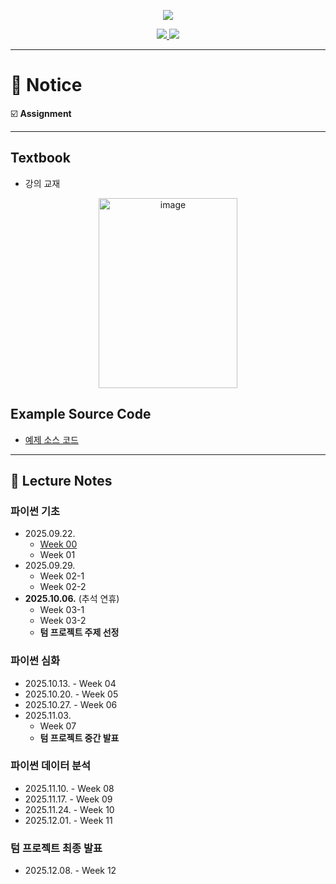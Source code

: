<p align='center'>
    <img src="https://capsule-render.vercel.app/api?type=waving&color=auto&height=300&section=header&text=Intermediate&fontSize=90&animation=fadeIn&fontAlignY=38&desc=15:30%20~%2017:20%20on%20Mondays&descAlignY=51&descAlign=51"/>
</p>

<p align='center'>
  <a href="https://github.com/JSeong2024/2025-MYPAUL-PYTHONEDU/tree/main">
    <img src="https://img.shields.io/badge/Go%20To%20Back-F3EC69?&style=for-the-badge&&logoColor=white"/>
  </a>
  <a href="https://github.com/JSeong2024/2025-MYPAUL-PYTHONEDU/tree/main/PYTHON-2025-09/Basic">
    <img src="https://img.shields.io/badge/Basic-81DAD6?&style=for-the-badge&&logoColor=white"/>
  </a>
</p>

---
# 📑 Notice
☑️ **Assignment**

---

## Textbook
- 강의 교재
<P align='center'>
    <a href="https://www.hanbit.co.kr/store/books/look.php?p_code=B4608455176">
        <img width="222" height="304" alt="image" src="https://github.com/user-attachments/assets/5544cbd0-36c8-41e6-bdee-cf69ef27bbf7" />
    </a>
</P>

## Example Source Code
- [예제 소스 코드](https://www.hanbit.co.kr/src/41001)

---

## 📔 Lecture Notes
### 파이썬 기초
- 2025.09.22.
  - [Week 00](https://github.com/JSeong2024/2025-MYPAUL-PYTHONEDU/blob/main/PYTHON-2025-09/Intermediate/Lecture/Week-01/%5B%ED%8C%8C%EC%9D%B4%EC%8D%AC%20%EC%A4%91%EA%B8%89%EA%B3%BC%EC%A0%95%5D%20Week%2000_OT.pptx)
  - Week 01
- 2025.09.29.
  - Week 02-1
  - Week 02-2
- **2025.10.06.** (추석 연휴)
  - Week 03-1
  - Week 03-2
  - **텀 프로젝트 주제 선정** 


### 파이썬 심화
- 2025.10.13. - Week 04
- 2025.10.20. - Week 05
- 2025.10.27. - Week 06
- 2025.11.03.
  - Week 07
  - **텀 프로젝트 중간 발표**

### 파이썬 데이터 분석
- 2025.11.10. - Week 08
- 2025.11.17. - Week 09
- 2025.11.24. - Week 10
- 2025.12.01. - Week 11

### **텀 프로젝트 최종 발표**
- 2025.12.08. - Week 12
